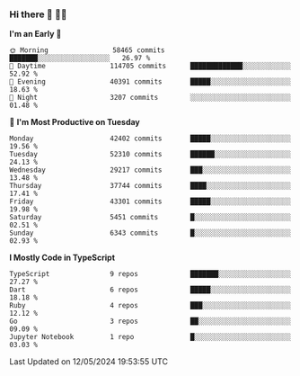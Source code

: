 ### Hi there 👋 🧑‍💻



<!--START_SECTION:waka-->
**I'm an Early 🐤** 

```text
🌞 Morning                58465 commits       ███████░░░░░░░░░░░░░░░░░░   26.97 % 
🌆 Daytime                114705 commits      █████████████░░░░░░░░░░░░   52.92 % 
🌃 Evening                40391 commits       █████░░░░░░░░░░░░░░░░░░░░   18.63 % 
🌙 Night                  3207 commits        ░░░░░░░░░░░░░░░░░░░░░░░░░   01.48 % 
```
📅 **I'm Most Productive on Tuesday** 

```text
Monday                   42402 commits       █████░░░░░░░░░░░░░░░░░░░░   19.56 % 
Tuesday                  52310 commits       ██████░░░░░░░░░░░░░░░░░░░   24.13 % 
Wednesday                29217 commits       ███░░░░░░░░░░░░░░░░░░░░░░   13.48 % 
Thursday                 37744 commits       ████░░░░░░░░░░░░░░░░░░░░░   17.41 % 
Friday                   43301 commits       █████░░░░░░░░░░░░░░░░░░░░   19.98 % 
Saturday                 5451 commits        █░░░░░░░░░░░░░░░░░░░░░░░░   02.51 % 
Sunday                   6343 commits        █░░░░░░░░░░░░░░░░░░░░░░░░   02.93 % 
```


**I Mostly Code in TypeScript** 

```text
TypeScript               9 repos             ███████░░░░░░░░░░░░░░░░░░   27.27 % 
Dart                     6 repos             █████░░░░░░░░░░░░░░░░░░░░   18.18 % 
Ruby                     4 repos             ███░░░░░░░░░░░░░░░░░░░░░░   12.12 % 
Go                       3 repos             ██░░░░░░░░░░░░░░░░░░░░░░░   09.09 % 
Jupyter Notebook         1 repo              █░░░░░░░░░░░░░░░░░░░░░░░░   03.03 % 
```




 Last Updated on 12/05/2024 19:53:55 UTC
<!--END_SECTION:waka-->


